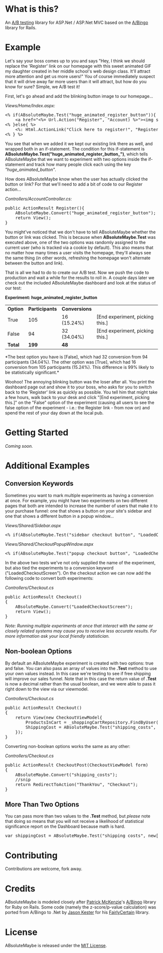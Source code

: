 # What is this?
An [A/B testing](http://en.wikipedia.org/wiki/A/B_testing) library for ASP.Net / ASP.Net MVC based on the [A/Bingo](http://www.bingocardcreator.com/abingo) library for Rails.

# Example
Let's say your boss comes up to you and says "Hey, I think we should replace the 'Register' link on our homepage with this sweet animated GIF my daughter created in her middle school's web design class. It'll attract more attention and get us more users!" You of course immediately suspect that it will drive away far more users than it will attract, but how do you know for sure? Simple, we A/B test it!

First, let's go ahead and add the blinking button image to our homepage...

*Views/Home/Index.aspx:*
<pre>
&lt;% if(ABsoluteMaybe.Test("huge_animated_register_button")){ %&gt;
	&lt;a href="&lt;%= Url.Action("Register", "Account) %&gt;"&gt;&lt;img src="/Content/HuuuuugeAnimatedRegisterButton.gif" /&gt;&lt;/a&gt;
&lt;% }else{ %&gt;
	&lt;%: Html.ActionLink("Click here to register!", "Register", "Account") %&gt;
&lt;% } %&gt;
</pre>

You see that when we added it we kept our existing link there as well, and wrapped both in an if-statement. The condition for this if-statement is **ABsoluteMaybe.Test("huge_animated_register_button_")**, which tells ABsoluteMaybe that we want to experiment with two options inside the if-statement and track how many people click each using the key *"huge_animated_button"*.

How does ABsoluteMaybe know when the user has actually clicked the button or link? For that we'll need to add a bit of code to our Register action...

*Controllers/AccountController.cs:*
<pre>
public ActionResult Register(){
	ABsoluteMaybe.Convert("huge_animated_register_button");
	return View();
}
</pre>

You might've noticed that we don't have to tell ABsoluteMaybe whether the button or link was clicked. This is because when **ABsoluteMaybe.Test** was executed above, one of the two options was randomly assigned to the current user (who is tracked via a cookie by default). This also means that no matter how many times a user visits the homepage, they'll always see the same thing (in other words, refreshing the homepage won't alternate between the button and link).

That is all we had to do to create our A/B test. Now we push the code to production and wait a while for the results to roll in. A couple days later we check out the included ABsoluteMaybe dashboard and look at the status of our test:

**Experiment: huge_animated_register_button**
<table>
	<tr>
		<td><strong>Option</strong></td>
		<td><strong>Participants</strong></td>
		<td><strong>Conversions</strong></td>
		<td> </td>
	</tr>
	<tr>
		<td>True</td>
		<td>105</td>
		<td>16 (15.24%)</td>
		<td>[End experiment, picking this.]</td>
	</tr>
	<tr>
		<td>False</td>
		<td>94</td>
		<td>32 (34.04%)</td>
		<td>[End experiment, picking this.]</td>
	</tr>
	<tr>
		<td><strong>Total</strong></td>
		<td><strong>199</strong></td>
		<td><strong>48</strong></td>
		<td> </td>
	</tr>
</table>
*The best option you have is [False], which had 32 conversion from 94 participants (34.04%). The other option was [True], which had 16 conversion from 105 participants (15.24%). This difference is 99% likely to be statistically significant.*

Woohoo! The annoying blinking button was the loser after all. You print the dashboard page out and show it to your boss, who asks for you to switch back to the 'Register' link as quickly as possible. You tell him that might take a few hours, walk back to your desk and click "[End experiment, picking this.]" on the "False" option of the experiment (causing all users to see the false option of the experiment - i.e.: the Register link - from now on) and spend the rest of your day down at the local pub.

# Getting Started
*Coming soon.*

# Additional Examples

## Conversion Keywords
Sometimes you want to mark multiple experiments as having a conversion at once. For example, you might have two experiments on two different pages that both are intended to increase the number of users that make it to your purchase funnel: one that shows a button on your site's sidebar and one that shows a different button in a popup window...

*Views/Shared/Sidebar.aspx*
<pre>
&lt;% if(ABsoluteMaybe.Test("sidebar_checkout_button", "LoadedCheckoutScreen")){%&gt;...&lt;% } %&gt;
</pre>

*Views/Shared/CheckoutPopupWindow.aspx*
<pre>
&lt;% if(ABsoluteMaybe.Test("popup_checkout_button", "LoadedCheckoutScreen")){%&gt;...&lt;% } %&gt;
</pre>

In the above two tests we've not only supplied the name of the experiment, but also tied the experiments to a conversion keyword ("LoadedCheckoutScreen"). On the checkout action we can now add the following code to convert both experiments:

*Controllers/Checkout.cs*
<pre>
public ActionResult Checkout()
{
	ABsoluteMaybe.Convert("LoadedCheckoutScreen");
	return View();
}
</pre>

*Note: Running multiple experiments at once that interact with the same or closely related systems may cause you to receive less accurate results. For more information ask your local friendly statistician.*

## Non-boolean Options

By default an ABsoluteMaybe experiment is created with two options: true and false. You can also pass an array of values into the **.Test** method to use your own values instead. In this case we're testing to see if free shipping will improve our sales funnel. Note that in this case the return value of **.Test** is now a decimal rather than the usual boolean, and we were able to pass it right down to the view via our viewmodel.

*Controllers/Checkout.cs*
<pre>
public ActionResult Checkout()
{
	return View(new CheckoutViewModel{
		ProductsInCart = _shoppingCartRepository.FindByUser(_userId),
		ShippingCost = ABsoluteMaybe.Test("shipping_costs", new[]{9.99m, 0m})
	});
}
</pre>

Converting non-boolean options works the same as any other:

*Controllers/Checkout.cs*
<pre>
public ActionResult CheckoutPost(CheckoutViewModel form)
{
	ABsoluteMaybe.Convert("shipping_costs");
	//snip
	return RedirectToAction("ThankYou", "Checkout");
}
</pre>

## More Than Two Options

You can pass more than two values to the **.Test** method, but *please* note that doing so means that you will not receive a likelihood of statistical significance report on the Dashboard because math is hard.

<pre>
var shippingCost = ABsoluteMaybe.Test("shipping_costs", new[]{9.99m, 5.99m, 0m})
</pre>

# Contributing
Contributions are welcome, fork away.

# Credits
ABsoluteMaybe is modeled closely after [Patrick McKenzie](http://twitter.com/patio11)'s [A/Bingo](http://www.bingocardcreator.com/abingo) library for Ruby on Rails. Some code (namely the z-score/p-value calculation) was ported from A/Bingo to .Net by [Jason Kester](http://twitter.com/#!/jasonkester) for his [FairlyCertain](http://www.fairtutor.com/fairlycertain/) library.

# License
ABsoluteMaybe is released under the [MIT License](http://en.wikipedia.org/wiki/MIT_License).